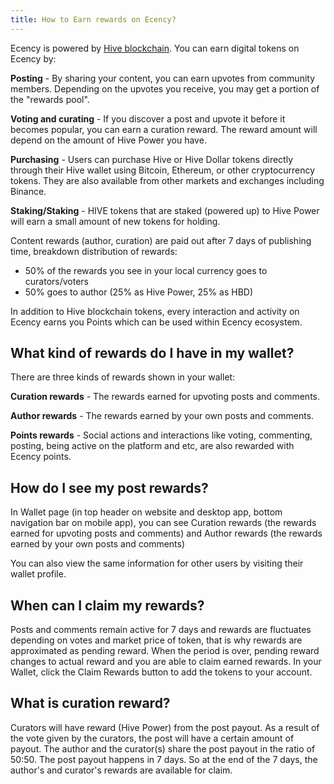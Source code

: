 ```yaml
---
title: How to Earn rewards on Ecency?
---
```


Ecency is powered by [Hive blockchain](https://hive.io). You can earn digital tokens on Ecency by:

**Posting** - By sharing your content, you can earn upvotes from community members. Depending on the upvotes you receive, you may get a portion of the "rewards pool".

**Voting and curating** - If you discover a post and upvote it before it becomes popular, you can earn a curation reward. The reward amount will depend on the amount of Hive Power you have.

**Purchasing** - Users can purchase Hive or Hive Dollar tokens directly through their Hive wallet using Bitcoin, Ethereum, or other cryptocurrency tokens. They are also available from other markets and exchanges including Binance.

**Staking/Staking** - HIVE tokens that are staked (powered up) to Hive Power will earn a small amount of new tokens for holding.

Content rewards (author, curation) are paid out after 7 days of publishing time, breakdown distribution of rewards: 

* 50% of the rewards you see in your local currency goes to curators/voters
* 50% goes to author (25% as Hive Power, 25% as HBD)

In addition to Hive blockchain tokens, every interaction and activity on Ecency earns you Points which can be used within Ecency ecosystem.

## What kind of rewards do I have in my wallet?

There are three kinds of rewards shown in your wallet:

**Curation rewards** - The rewards earned for upvoting posts and comments.

**Author rewards** - The rewards earned by your own posts and comments.

**Points rewards** - Social actions and interactions like voting, commenting, posting, being active on the platform and etc, are also rewarded with Ecency points.


## How do I see my post rewards?

In Wallet page (in top header on website and desktop app, bottom navigation bar on mobile app), you can see Curation rewards (the rewards earned for upvoting posts and comments) and Author rewards (the rewards earned by your own posts and comments)

You can also view the same information for other users by visiting their wallet profile.

## When can I claim my rewards?

Posts and comments remain active for 7 days and rewards are fluctuates depending on votes and market price of token, that is why rewards are approximated as pending reward. When the period is over, pending reward changes to actual reward and you are able to claim earned rewards. In your Wallet, click the Claim Rewards button to add the tokens to your account.

## What is curation reward?

Curators will have reward (Hive Power) from the post payout. As a result of the vote given by the curators, the post will have a certain amount of payout. The author and the curator(s) share the post payout in the ratio of 50:50. The post payout happens in 7 days. So at the end of the 7 days, the author's and curator's rewards are available for claim.

